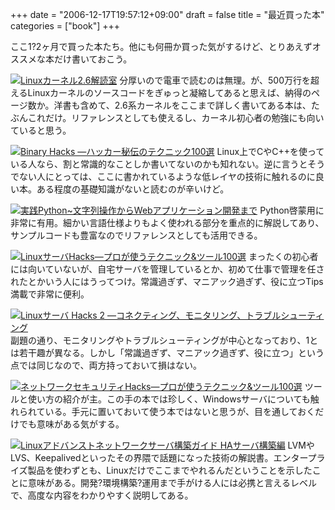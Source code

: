 +++
date = "2006-12-17T19:57:12+09:00"
draft = false
title = "最近買った本"
categories = ["book"]
+++

ここ1?2ヶ月で買った本たち。他にも何冊か買った気がするけど、とりあえずオススメな本だけ書いておこう。

<a href="http://www.amazon.co.jp/exec/obidos/ASIN/4797338261/realbeat-22/ref=nosim/" target="_blank"><img src="http://images-jp.amazon.com/images/P/4797338261.09.MZZZZZZZ.jpg" alt="Linuxカーネル2.6解読室" /></a>
分厚いので電車で読むのは無理。が、500万行を超えるLinuxカーネルのソースコードをぎゅっと凝縮してあると思えば、納得のページ数か。洋書も含めて、2.6系カーネルをここまで詳しく書いてある本は、たぶんこれだけ。リファレンスとしても使えるし、カーネル初心者の勉強にも向いていると思う。


<a href="http://www.amazon.co.jp/exec/obidos/ASIN/4873112885/realbeat-22/ref=nosim/" target="_blank"><img src="http://images-jp.amazon.com/images/P/4873112885.09.MZZZZZZZ.jpg" alt="Binary Hacks ―ハッカー秘伝のテクニック100選" /></a>
Linux上でCやC++を使っている人なら、割と常識的なことしか書いてないのかも知れない。逆に言うとそうでない人にとっては、ここに書かれているような低レイヤの技術に触れるのに良い本。ある程度の基礎知識がないと読むのが辛いけど。


<a href="http://www.amazon.co.jp/exec/obidos/ASIN/4886487602/realbeat-22/ref=nosim/" target="_blank"><img src="http://images-jp.amazon.com/images/P/4886487602.09.MZZZZZZZ.jpg" alt="実践Python~文字列操作からWebアプリケーション開発まで" /></a>
Python啓蒙用に非常に有用。細かい言語仕様よりもよく使われる部分を重点的に解説してあり、サンプルコードも豊富なのでリファレンスとしても活用できる。


<a href="http://www.amazon.co.jp/exec/obidos/ASIN/487311151X/realbeat-22/ref=nosim/" target="_blank"><img src="http://images-jp.amazon.com/images/P/487311151X.09.MZZZZZZZ.jpg" alt="LinuxサーバHacks―プロが使うテクニック&ツール100選" /></a>
まったくの初心者には向いていないが、自宅サーバを管理しているとか、初めて仕事で管理を任されたとかいう人にはうってつけ。常識過ぎず、マニアック過ぎず、役に立つTips満載で非常に便利。


<a href="http://www.amazon.co.jp/exec/obidos/ASIN/4873113067/realbeat-22/ref=nosim/" target="_blank"><img src="http://images-jp.amazon.com/images/P/4873113067.09.MZZZZZZZ.jpg" alt="Linuxサーバ Hacks 2 ―コネクティング、モニタリング、トラブルシューティング" /></a>
副題の通り、モニタリングやトラブルシューティングが中心となっており、1とは若干趣が異なる。しかし「常識過ぎず、マニアック過ぎず、役に立つ」という点では同じなので、両方持っておいて損はない。


<a href="http://www.amazon.co.jp/exec/obidos/ASIN/4873112060/realbeat-22/ref=nosim/" target="_blank"><img src="http://images-jp.amazon.com/images/P/4873112060.09.MZZZZZZZ.jpg" alt="ネットワークセキュリティHacks―プロが使うテクニック&ツール100選" /></a>
ツールと使い方の紹介が主。この手の本では珍しく、Windowsサーバについても触れられている。手元に置いておいて使う本ではないと思うが、目を通しておくだけでも意味がある気がする。


<a href="http://www.amazon.co.jp/exec/obidos/ASIN/4798011894/realbeat-22/ref=nosim/" target="_blank"><img src="http://images-jp.amazon.com/images/P/4798011894.09.MZZZZZZZ.jpg" alt="Linuxアドバンストネットワークサーバ構築ガイド HAサーバ構築編" /></a>
LVMやLVS、Keepalivedといったその界隈で話題になった技術の解説書。エンタープライズ製品を使わずとも、Linuxだけでここまでやれるんだということを示したことに意味がある。開発?環境構築?運用まで手がける人には必携と言えるレベルで、高度な内容をわかりやすく説明してある。

